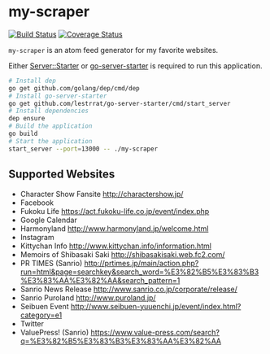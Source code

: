 # my-scraper

[![Build Status](https://travis-ci.org/mono0x/my-scraper.svg)](https://travis-ci.org/mono0x/my-scraper)
[![Coverage Status](https://coveralls.io/repos/github/mono0x/my-scraper/badge.svg)](https://coveralls.io/github/mono0x/my-scraper)

`my-scraper` is an atom feed generator for my favorite websites.

Either [Server::Starter](https://metacpan.org/pod/Server::Starter) or [go-server-starter](https://github.com/lestrrat/go-server-starter) is required to run this application.

```sh
# Install dep
go get github.com/golang/dep/cmd/dep
# Install go-server-starter
go get github.com/lestrrat/go-server-starter/cmd/start_server
# Install dependencies
dep ensure
# Build the application
go build
# Start the application
start_server --port=13000 -- ./my-scraper
```

## Supported Websites

- Character Show Fansite <http://charactershow.jp/>
- Facebook
- Fukoku Life <https://act.fukoku-life.co.jp/event/index.php>
- Google Calendar
- Harmonyland <http://www.harmonyland.jp/welcome.html>
- Instagram
- Kittychan Info <http://www.kittychan.info/information.html>
- Memoirs of Shibasaki Saki <http://shibasakisaki.web.fc2.com/>
- PR TIMES (Sanrio) <http://prtimes.jp/main/action.php?run=html&page=searchkey&search_word=%E3%82%B5%E3%83%B3%E3%83%AA%E3%82%AA&search_pattern=1>
- Sanrio News Release <http://www.sanrio.co.jp/corporate/release/>
- Sanrio Puroland <http://www.puroland.jp/>
- Seibuen Event <http://www.seibuen-yuuenchi.jp/event/index.html?category=e1>
- Twitter
- ValuePress! (Sanrio) <https://www.value-press.com/search?q=%E3%82%B5%E3%83%B3%E3%83%AA%E3%82%AA>
